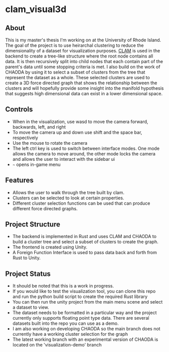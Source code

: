 # clam_visual3d
## About
This is my master's thesis I'm working on at the University of Rhode Island. The goal of the project is to use heirarchal clustering to reduce the dimensionality of a dataset for visualization purposes. [CLAM](https://github.com/URI-ABD/clam) is used in the backend to create a tree-like structure where the root node contains all data. It is then recursively split into child nodes that each contain part of the parent's data until some stopping criteria is met. I also build on the work of CHAODA by using it to select a subset of clusters from the tree that represent the dataset as a whole. These selected clusters are used to create a 3D force directed graph that shows the relationship between the clusters and will hopefully provide some insight into the manifold hypothesis that suggests high dimensional data can exist in a lower dimensional space.

## Controls
- When in the visualization, use wasd to move the camera forward, backwards, left, and right
- To move the camera up and down use shift and the space bar, respectively
- Use the mouse to rotate the camera
- The left ctrl key is used to switch between interface modes. One mode allows the camera to move around, the other mode locks the camera and allows the user to interact with the sidebar ui
- `~` opens in-game menu

## Features
- Allows the user to walk through the tree built by clam.
- Clusters can be selected to look at certain properties.
- Different cluster selection functions can be used that can produce different force directed graphs.

## Project Structure
- The backend is implemented in Rust and uses CLAM and CHAODA to build a cluster tree and select a subset of clusters to create the graph.
- The frontend is created using Unity.
- A Foreign Function Interface is used to pass data back and forth from Rust to Unity.

## Project Status
- It should be noted that this is a work in progress.
- If you would like to test the visualization tool, you can clone this repo and run the python build script to create the required Rust library
- You can then run the unity project from the main menu scene and select a dataset to view.
- The dataset needs to be formatted in a particular way and the project currently only supports floating point type data. There are several datasets built into the repo you can use as a demo.
- I am also working on developing CHAODA so the main branch does not currently have a working cluster selection for the graph
- The latest working branch with an experimental version of CHAODA is located on the 'visualization-demo' branch
